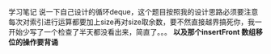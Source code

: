 学习笔记
说一下自己设计的循环deque，这个题目按照我的设计思路必须要注意每次对索引进行运算都要加上size再对size取余数，要不然直接越界搞死你，我一开始少写了一个检查了半天都没看出来，简直了。。。
**以及那个insertFront 数组移位的操作要背诵**
